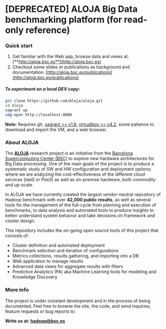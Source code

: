 # [DEPRECATED] ALOJA Big Data benchmarking platform (for read-only reference)
 
### Quick start

1. Get familiar with the Web app, browse data and views at: [**http://aloja.bsc.es**](http://aloja.bsc.es)
2. Checkout some slides or publications as background and documentation: [http://aloja.bsc.es/publications](http://aloja.bsc.es/publications)

##### To experiment on a local DEV copy:

```bash
git clone https://github.com/Aloja/aloja.git
cd aloja
vagrant up
xdg-open http://localhost:8080
```
**Note:** Requires git, [vagrant >= v1.6](http://www.vagrantup.com), [virtualbox >= v4.2](https://www.virtualbox.org), some patience to download and import the VM, and a web browser.

### About ALOJA

The [**ALOJA**](http://aloja.bsc.es) research project is an initiative from the [Barcelona Supercomputing Center (BSC)]( http://www.bsc.es) to explore new hardware architectures for Big Data processing.  One of the main goals of the project is to produce a systematic study of SW and HW configuration and deployment options; where we are analyzing the cost-effectiveness of the different cloud services (*IaaS or PasS*) as well as on-premise hardware, both commodity and up-scale. 

In ALOJA we have currently created the largest vendor-neutral repository of Hadoop benchmark with over **42,000 public results**, as well as several tools for the management of the full-cycle from planning and execution of benchmarks, to data analysis and automated tools to produce insights to better understand system behavior and take decisions on framework and cluster design.

This repository includes the on-going open source tools of this project that consists of:
* Cluster definition and automated deployment
* Benchmark selection and iteration of configurations
* Metrics collections, results gathering, and importing into a DB
* Web application to manage results
* Advanced data views for aggregate results with filters
* Predictive Analytics (PA) aka Machine Learning tools for modeling and Knowledge Discovery

### More info
The project is under constant development and in the process of being documented. Feel free to browse the site, the code, and send inquiries, feature requests or bug reports to: 

**Write us at: [hadoop@bsc.es](mailto:hadoop@bsc.es)**
